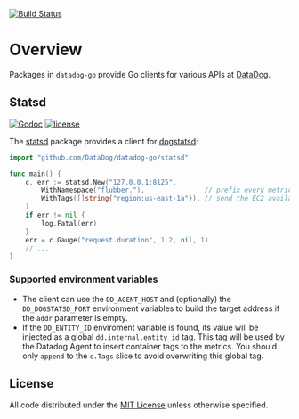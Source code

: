 [![Build Status](https://travis-ci.com/DataDog/datadog-go.svg?branch=master)](https://travis-ci.com/DataDog/datadog-go)
# Overview

Packages in `datadog-go` provide Go clients for various APIs at [DataDog](http://datadoghq.com).

## Statsd

[![Godoc](http://img.shields.io/badge/godoc-reference-blue.svg?style=flat)](https://godoc.org/github.com/DataDog/datadog-go/statsd)
[![license](http://img.shields.io/badge/license-MIT-red.svg?style=flat)](http://opensource.org/licenses/MIT)

The [statsd](https://github.com/DataDog/datadog-go/tree/master/statsd) package provides a client for
[dogstatsd](http://docs.datadoghq.com/guides/dogstatsd/):

```go
import "github.com/DataDog/datadog-go/statsd"

func main() {
	c, err := statsd.New("127.0.0.1:8125",
		WithNamespace("flubber."),               // prefix every metric with the app name
		WithTags([]string{"region:us-east-1a"}), // send the EC2 availability zone as a tag with every metric
	)
	if err != nil {
		log.Fatal(err)
	}
	err = c.Gauge("request.duration", 1.2, nil, 1)
	// ...
}
```

### Supported environment variables

- The client can use the `DD_AGENT_HOST` and (optionally) the `DD_DOGSTATSD_PORT` environment variables to build the target address if the `addr` parameter is empty.
- If the `DD_ENTITY_ID` enviroment variable is found, its value will be injected as a global `dd.internal.entity_id` tag. This tag will be used by the Datadog Agent to insert container tags to the metrics. You should only `append` to the `c.Tags` slice to avoid overwriting this global tag.

## License

All code distributed under the [MIT License](http://opensource.org/licenses/MIT) unless otherwise specified.
